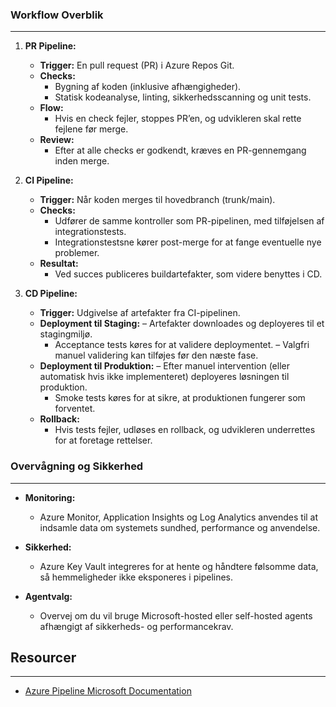 ### Workflow Overblik
---
1. **PR Pipeline:**
    - **Trigger:** En pull request (PR) i Azure Repos Git.
    - **Checks:**  
        - Bygning af koden (inklusive afhængigheder).  
        - Statisk kodeanalyse, linting, sikkerhedsscanning og unit tests.
    - **Flow:**  
        - Hvis en check fejler, stoppes PR’en, og udvikleren skal rette fejlene før merge.
    - **Review:**  
        - Efter at alle checks er godkendt, kræves en PR-gennemgang inden merge.

2. **CI Pipeline:**    
    - **Trigger:** Når koden merges til hovedbranch (trunk/main).
    - **Checks:**  
        - Udfører de samme kontroller som PR-pipelinen, med tilføjelsen af integrationstests.  
        - Integrationstestsne kører post-merge for at fange eventuelle nye problemer.
    - **Resultat:**  
        - Ved succes publiceres buildartefakter, som videre benyttes i CD.

3. **CD Pipeline:**    
    - **Trigger:** Udgivelse af artefakter fra CI-pipelinen.
    - **Deployment til Staging:** – Artefakter downloades og deployeres til et stagingmiljø.  
        - Acceptance tests køres for at validere deploymentet. – Valgfri manuel validering kan tilføjes før den næste fase.
    - **Deployment til Produktion:** – Efter manuel intervention (eller automatisk hvis ikke implementeret) deployeres løsningen til produktion.  
        - Smoke tests køres for at sikre, at produktionen fungerer som forventet.
    - **Rollback:**  
        - Hvis tests fejler, udløses en rollback, og udvikleren underrettes for at foretage rettelser.
        

### Overvågning og Sikkerhed
---
- **Monitoring:**  
    - Azure Monitor, Application Insights og Log Analytics anvendes til at indsamle data om systemets sundhed, performance og anvendelse.
    
- **Sikkerhed:**  
    - Azure Key Vault integreres for at hente og håndtere følsomme data, så hemmeligheder ikke eksponeres i pipelines.
    
- **Agentvalg:**  
    - Overvej om du vil bruge Microsoft-hosted eller self-hosted agents afhængigt af sikkerheds- og performancekrav.

## Resourcer
---
- [Azure Pipeline Microsoft Documentation](https://learn.microsoft.com/en-us/azure/devops/pipelines/architectures/devops-pipelines-baseline-architecture?view=azure-devops)